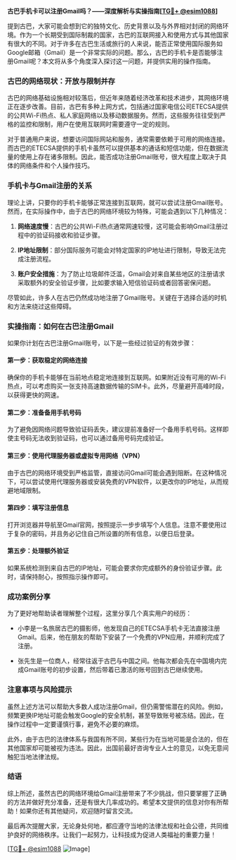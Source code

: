 **古巴手机卡可以注册Gmail吗？——深度解析与实操指南[[TG💪+ @esim1088](https://t.me/s/esim1088)]**

提到古巴，大家可能会想到它的独特文化、历史背景以及与外界相对封闭的网络环境。作为一个长期受到国际制裁的国家，古巴的互联网接入和使用方式与其他国家有很大的不同。对于许多在古巴生活或旅行的人来说，能否正常使用国际服务如Google邮箱（Gmail）是一个非常实际的问题。那么，古巴的手机卡是否能够注册Gmail呢？本文将从多个角度深入探讨这一问题，并提供实用的操作指南。

### 古巴的网络现状：开放与限制并存

古巴的网络基础设施相对较落后，但近年来随着经济改革和技术进步，其网络环境正在逐步改善。目前，古巴有多种上网方式，包括通过国家电信公司ETECSA提供的公共Wi-Fi热点、私人家庭网络以及移动数据服务。然而，这些服务往往受到严格的监控和限制，用户在使用互联网时需要遵守一定的规则。

对于普通用户来说，想要访问国际网站和服务，通常需要依赖于可用的网络连接。而古巴的ETECSA提供的手机卡虽然可以提供基本的通话和短信功能，但在数据流量的使用上存在诸多限制。因此，能否成功注册Gmail账号，很大程度上取决于具体的网络条件和个人操作技巧。

### 手机卡与Gmail注册的关系

理论上讲，只要你的手机卡能够正常连接到互联网，就可以尝试注册Gmail账号。然而，在实际操作中，由于古巴的网络环境较为特殊，可能会遇到以下几种情况：

1. **网络速度慢**：古巴的公共Wi-Fi热点通常网速较慢，这可能会影响Gmail注册过程中的验证码接收和验证步骤。
   
2. **IP地址限制**：部分国际服务可能会对特定国家的IP地址进行限制，导致无法完成注册流程。

3. **账户安全措施**：为了防止垃圾邮件泛滥，Gmail会对来自某些地区的注册请求采取额外的安全验证步骤，比如要求输入短信验证码或者回答密保问题。

尽管如此，许多人在古巴仍然成功地注册了Gmail账号。关键在于选择合适的时机和方法来绕过这些障碍。

### 实操指南：如何在古巴注册Gmail

如果你计划在古巴注册Gmail账号，以下是一些经过验证的有效步骤：

#### 第一步：获取稳定的网络连接
确保你的手机卡能够在当前地点稳定地连接到互联网。如果附近没有可用的Wi-Fi热点，可以考虑购买一张支持高速数据传输的SIM卡。此外，尽量避开高峰时段，以获得更快的网速。

#### 第二步：准备备用手机号码
为了避免因网络问题导致验证码丢失，建议提前准备好一个备用手机号码。这样即使主号码无法收到验证码，也可以通过备用号码完成验证。

#### 第三步：使用代理服务器或虚拟专用网络（VPN）
由于古巴的网络环境受到严格监管，直接访问Gmail可能会遇到阻断。在这种情况下，可以尝试使用代理服务器或安装免费的VPN软件，以更改你的IP地址，从而规避地域限制。

#### 第四步：填写注册信息
打开浏览器并导航至Gmail官网，按照提示一步步填写个人信息。注意不要使用过于复杂的密码，并且务必记住自己所设置的所有信息，以便日后登录。

#### 第五步：处理额外验证
如果系统检测到来自古巴的IP地址，可能会要求你完成额外的身份验证步骤。此时，请保持耐心，按照指示操作即可。

### 成功案例分享

为了更好地帮助读者理解整个过程，这里分享几个真实用户的经历：

- 小李是一名旅居古巴的摄影师，他发现自己的ETECSA手机卡无法直接注册Gmail。后来，他在朋友的帮助下安装了一个免费的VPN应用，并顺利完成了注册。
  
- 张先生是一位商人，经常往返于古巴与中国之间。他每次都会先在中国境内完成Gmail账号的初步设置，然后带着已激活的账号回到古巴继续使用。

### 注意事项与风险提示

虽然上述方法可以帮助大多数人成功注册Gmail，但仍需警惕潜在的风险。例如，频繁更换IP地址可能会触发Google的安全机制，甚至导致账号被冻结。因此，在操作过程中一定要谨慎行事，避免不必要的麻烦。

此外，由于古巴的法律体系与我国有所不同，某些行为在当地可能是合法的，但在其他国家却可能被视为违法。因此，出国前最好咨询专业人士的意见，以免无意间触犯当地法律法规。

### 结语

综上所述，虽然古巴的网络环境给Gmail注册带来了不少挑战，但只要掌握了正确的方法并做好充分准备，还是有很大几率成功的。希望本文提供的信息对你有所帮助！如果你还有其他疑问，欢迎随时留言交流。

最后再次提醒大家，无论身处何地，都应遵守当地的法律法规和社会公德，共同维护良好的网络秩序。让我们一起努力，让科技成为促进人类福祉的重要力量！

[[TG💪+ @esim1088](https://t.me/s/esim1088) ![Image](https://i.postimg.cc/4NQfJmqS/Snipaste-2025-05-13-00-14-12.png)]